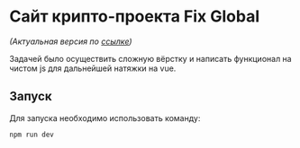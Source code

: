 # Сайт крипто-проекта Fix Global
_(Актуальная версия по [ссылке](https://fixglobal.pro/))_

Задачей было осуществить сложную вёрстку и написать функционал на чистом js для дальнейшей натяжки на vue.

## Запуск

Для запуска необходимо использовать команду:
```
npm run dev
```